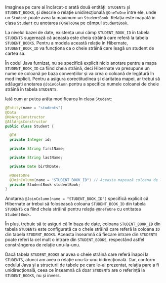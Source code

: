 Imaginea pe care ai încărcat-o arată două entități: `STUDENTS` și `STUDENT_BOOKS`, și descrie o relație unidirecțională `@OneToOne` între ele, unde un `Student` poate avea la maximum un `StudentBook`. Relația este mapată în clasa `Student` cu anotarea `@OneToOne` pe câmpul `studentBook`.

La nivelul bazei de date, existența unui câmp `STUDENT_BOOK_ID` în tabela `STUDENTS` sugerează că aceasta este cheia străină care referă la tabela `STUDENT_BOOKS`. Pentru a modela această relație în Hibernate, `STUDENT_BOOK_ID` va funcționa ca o cheie străină care leagă un student de cartea sa.

În codul Java furnizat, nu se specifică explicit nicio anotare pentru a mapa `STUDENT_BOOK_ID` ca fiind cheia străină, deci Hibernate va presupune un nume de coloană pe baza convențiilor și va crea o coloană de legătură în mod implicit. Pentru a asigura corectitudinea și claritatea mapei, ar trebui să adăugați anotarea `@JoinColumn` pentru a specifica numele coloanei de cheie străină în tabela `STUDENTS`.

Iată cum ar putea arăta modificarea în clasa `Student`:

```java
@Entity(name = "students")
@Data
@NoArgsConstructor
@AllArgsConstructor
public class Student {

  @Id
  private Integer id;

  private String firstName;

  private String lastName;

  private Date birthDate;

  @OneToOne
  @JoinColumn(name = "STUDENT_BOOK_ID") // Aceasta mapează coloana de legătură.
  private StudentBook studentBook;
}
```

Anotarea `@JoinColumn(name = "STUDENT_BOOK_ID")` specifică explicit că Hibernate ar trebui să folosească coloana `STUDENT_BOOK_ID` din tabela `STUDENTS` ca fiind cheia străină pentru relația `@OneToOne` cu entitatea `StudentBook`.

În plus, trebuie să te asiguri că în baza de date, coloana `STUDENT_BOOK_ID` din tabela `STUDENTS` este configurată ca o cheie străină care referă la coloana `ID` din tabela `STUDENT_BOOKS`. Aceasta înseamnă că fiecare intrare din `STUDENTS` poate referi la cel mult o intrare din `STUDENT_BOOKS`, respectând astfel constrângerea de relație unu-la-unu. 

Dacă tabela `STUDENT_BOOKS` ar avea o cheie străină care referă înapoi la `STUDENTS`, atunci am avea o relație unu-la-unu bidirecțională. Dar, conform codului Java și a structurii de tabele pe care le-ai prezentat, relația pare a fi unidirecțională, ceea ce înseamnă că doar `STUDENTS` are o referință la `STUDENT_BOOKS`, nu și invers.
